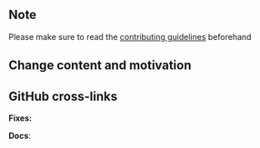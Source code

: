 <!-- 
Thanks for sending a Pull Request (PR)! Please make sure to use the following template to facilitate the review/merge process. 
-->
## Note
Please make sure to read the [contributing guidelines](https://github.com/kubenow/KubeNow/blob/master/CONTRIBUTING.md) beforehand

## Change content and motivation
<!-- please describe briefly the content of this PR, and motivate why this changes are needed -->

## GitHub cross-links 
<!-- 
please list the issues that are going to be fixed by this PR (if applicable). 
Use the suggested format to facilitate issue closing. 
-->
**Fixes:** <!-- fixes #X, fixes #Y, ... fixes #Z -->
<!-- 
please add documentation for your feature (if applicable), and link the documentation changes. 
Documentation PRs are to be sent to https://github.com/kubenow/docs.
-->
**Docs**: <!-- kubenow/docs#X, kubenow/docs#Y, ... kubenow/docs#Z -->

